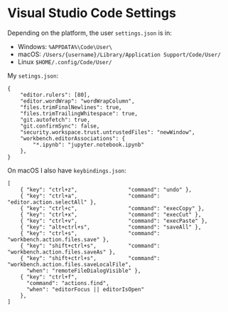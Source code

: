 # Visual Studio Code Settings

Depending on the platform, the user `settings.json` is in:

* Windows:  `%APPDATA%\Code\User\`
* macOS: `/Users/{username}/Library/Application Support/Code/User/`
* Linux `$HOME/.config/Code/User/`

My `setings.json`:

```
{
    "editor.rulers": [80],
    "editor.wordWrap": "wordWrapColumn",
    "files.trimFinalNewlines": true,
    "files.trimTrailingWhitespace": true,
    "git.autofetch": true,
    "git.confirmSync": false,
    "security.workspace.trust.untrustedFiles": "newWindow",
    "workbench.editorAssociations": {
        "*.ipynb": "jupyter.notebook.ipynb"
    },
}
```

On macOS I also have `keybindings.json`:

```
[
    { "key": "ctrl+z",                "command": "undo" },
    { "key": "ctrl+a",                "command": "editor.action.selectAll" },
    { "key": "ctrl+c",                "command": "execCopy" },
    { "key": "ctrl+x",                "command": "execCut" },
    { "key": "ctrl+v",                "command": "execPaste" },
    { "key": "alt+ctrl+s",            "command": "saveAll" },
    { "key": "ctrl+s",                "command": "workbench.action.files.save" },
    { "key": "shift+ctrl+s",          "command": "workbench.action.files.saveAs" },
    { "key": "shift+ctrl+s",          "command": "workbench.action.files.saveLocalFile",
      "when": "remoteFileDialogVisible" },
    { "key": "ctrl+f",
      "command": "actions.find",
      "when": "editorFocus || editorIsOpen"
    },
]
```

